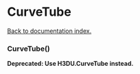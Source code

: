 # CurveTube

[Back to documentation index.](index.md)

### CurveTube() <a id='CurveTube'></a>

<b>Deprecated: Use H3DU.CurveTube instead.</b>
